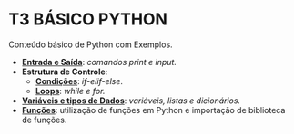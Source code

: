 # T3 BÁSICO PYTHON

Conteúdo básico de Python com Exemplos.

* [**Entrada e Saída**](https://github.com/nomadesdocodigo/t3_basico_python/tree/main/entrada_e_saida): _comandos print e input._
* **Estrutura de Controle**:
    - [**Condições**](https://github.com/nomadesdocodigo/t3_basico_python/tree/main/estruturas_de_controle/condicoes): _if-elif-else_.
    - [**Loops**](https://github.com/nomadesdocodigo/t3_basico_python/tree/main/estruturas_de_controle/loops): _while e for._
* [**Variáveis e tipos de Dados**](https://github.com/nomadesdocodigo/t3_basico_python/tree/main/variaveis_e_tipos_de_dados): _variáveis, listas e dicionários._
* [**Funções**](https://github.com/nomadesdocodigo/t3_basico_python/tree/main/funcoes): utilização de funções em Python e importação de biblioteca de funções.
